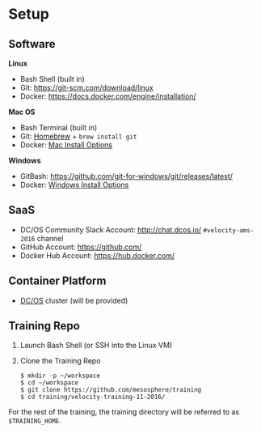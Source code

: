 # Setup

## Software

**Linux**

- Bash Shell (built in)
- Git: <https://git-scm.com/download/linux>
- Docker: <https://docs.docker.com/engine/installation/>

**Mac OS**

- Bash Terminal (built in)
- Git: [Homebrew](http://brew.sh/) + `brew install git`
- Docker: [Mac Install Options](https://github.com/mesosphere/training/blob/master/velocity-training-09-2016/docker-install-mac.md)

**Windows**

- GitBash: <https://github.com/git-for-windows/git/releases/latest/>
- Docker: [Windows Install Options](https://github.com/mesosphere/training/blob/master/velocity-training-09-2016/docker-install-windows.md)

## SaaS

- DC/OS Community Slack Account: <http://chat.dcos.io/> `#velocity-ams-2016` channel
- GitHub Account: <https://github.com/>
- Docker Hub Account: <https://hub.docker.com/>

## Container Platform

- [DC/OS](https://dcos.io/) cluster (will be provided)

## Training Repo

1. Launch Bash Shell (or SSH into the Linux VM)

1. Clone the Training Repo

    ```
    $ mkdir -p ~/workspace
    $ cd ~/workspace
    $ git clone https://github.com/mesosphere/training
    $ cd training/velocity-training-11-2016/
    ```

For the rest of the training, the training directory will be referred to as `$TRAINING_HOME`.
